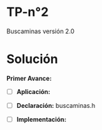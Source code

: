 # TP-n°2
Buscaminas versión 2.0

# Solución

**Primer Avance:**

  - [ ] **Aplicación:** 
  
  - [ ] **Declaración:** buscaminas.h
  
  - [ ] **Implementación:** 
